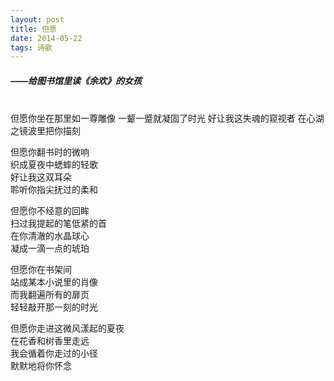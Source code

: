 ```yaml
---
layout: post
title: 但愿
date: 2014-05-22
tags: 诗歌
---
```

##### ——给图书馆里读《余欢》的女孩
<br>
但愿你坐在那里如一尊雕像  
一颦一蹙就凝固了时光  
好让我这失魂的窥视者  
在心湖之镜波里把你描刻

但愿你翻书时的微响  
织成夏夜中蟋蟀的轻歌  
好让我这双耳朵  
聆听你指尖抚过的柔和

但愿你不经意的回眸  
扫过我提起的笔低紧的首  
在你清澈的水晶球心  
凝成一滴一点的琥珀

但愿你在书架间  
站成某本小说里的肖像  
而我翻遍所有的扉页  
轻轻敲开那一刻的时光

但愿你走进这微风漾起的夏夜  
在花香和树香里走远  
我会循着你走过的小径  
默默地将你怀念